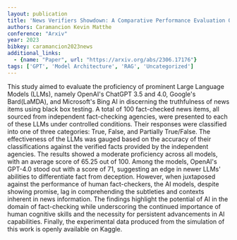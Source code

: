 ```yaml
---
layout: publication
title: 'News Verifiers Showdown: A Comparative Performance Evaluation Of Chatgpt 3.5, Chatgpt 4.0, Bing AI, And Bard In News Fact-checking'
authors: Caramancion Kevin Matthe
conference: "Arxiv"
year: 2023
bibkey: caramancion2023news
additional_links:
  - {name: "Paper", url: "https://arxiv.org/abs/2306.17176"}
tags: ['GPT', 'Model Architecture', 'RAG', 'Uncategorized']
---
```

This study aimed to evaluate the proficiency of prominent Large Language Models (LLMs), namely OpenAI's ChatGPT 3.5 and 4.0, Google's Bard(LaMDA), and Microsoft's Bing AI in discerning the truthfulness of news items using black box testing. A total of 100 fact-checked news items, all sourced from independent fact-checking agencies, were presented to each of these LLMs under controlled conditions. Their responses were classified into one of three categories: True, False, and Partially True/False. The effectiveness of the LLMs was gauged based on the accuracy of their classifications against the verified facts provided by the independent agencies. The results showed a moderate proficiency across all models, with an average score of 65.25 out of 100. Among the models, OpenAI's GPT-4.0 stood out with a score of 71, suggesting an edge in newer LLMs' abilities to differentiate fact from deception. However, when juxtaposed against the performance of human fact-checkers, the AI models, despite showing promise, lag in comprehending the subtleties and contexts inherent in news information. The findings highlight the potential of AI in the domain of fact-checking while underscoring the continued importance of human cognitive skills and the necessity for persistent advancements in AI capabilities. Finally, the experimental data produced from the simulation of this work is openly available on Kaggle.

